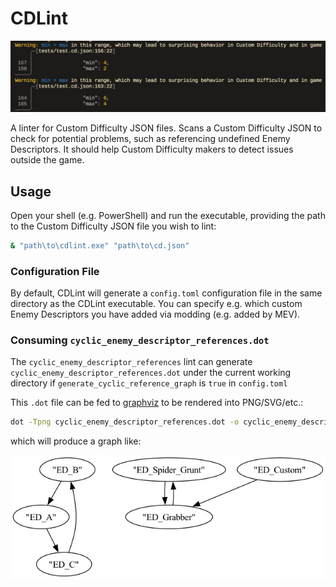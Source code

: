 # CDLint

![A screenshot of CDLint producing diagnostics](./assets/screenshot.png)

A linter for Custom Difficulty JSON files. Scans a Custom Difficulty JSON to
check for potential problems, such as referencing undefined Enemy Descriptors.
It should help Custom Difficulty makers to detect issues outside the game.

## Usage

Open your shell (e.g. PowerShell) and run the executable, providing the path
to the Custom Difficulty JSON file you wish to lint:

```bash
& "path\to\cdlint.exe" "path\to\cd.json"
```

### Configuration File

By default, CDLint will generate a `config.toml` configuration file in the
same directory as the CDLint executable. You can specify e.g. which custom
Enemy Descriptors you have added via modding (e.g. added by MEV).

### Consuming `cyclic_enemy_descriptor_references.dot`

The `cyclic_enemy_descriptor_references` lint can generate
`cyclic_enemy_descriptor_references.dot` under the current working directory
if `generate_cyclic_reference_graph` is `true` in `config.toml`

This `.dot` file can be fed to [graphviz](https://graphviz.org/download/)
to be rendered into PNG/SVG/etc.:

```bash
dot -Tpng cyclic_enemy_descriptor_references.dot -o cyclic_enemy_descriptor_references.png
```

which will produce a graph like:

![A screenshot of cyclic dependencies](./assets/cyclic.png)
